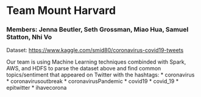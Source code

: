 # Team Mount Harvard
### Members:  Jenna Beutler, Seth Grossman, Miao Hua, Samuel Statton, Nhi Vo

Dataset: https://www.kaggle.com/smid80/coronavirus-covid19-tweets

Our team is using Machine Learning techniques combinded with Spark, AWS, and HDFS to parse the dataset above and find common topics/sentiment that appeared on Twitter with the hashtags:
	* coronavirus
	* coronavirusoutbreak
	* coronavirusPandemic
	* covid19
	* covid_19
	* epitwitter
	* ihavecorona